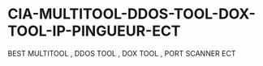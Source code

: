 # CIA-MULTITOOL-DDOS-TOOL-DOX-TOOL-IP-PINGUEUR-ECT
BEST MULTITOOL , DDOS TOOL , DOX TOOL , PORT SCANNER ECT
